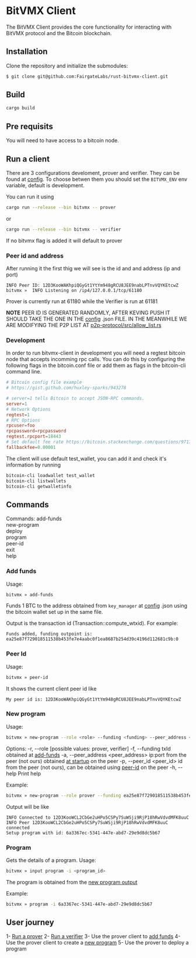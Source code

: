 # BitVMX Client
The BitVMX Client provides the core functionality for interacting with BitVMX protocol and the Bitcoin blockchain.

## Installation
Clone the repository and initialize the submodules:
```bash
$ git clone git@github.com:FairgateLabs/rust-bitvmx-client.git
```

## Build

```bash
cargo build
```


## Pre requisits

You will need to have access to a bitcoin node.

## Run a client

There are 3 configurations develoment, prover and verifier. They can be found at [config](./config/). To choose betwen them you should set the `BITVMX_ENV` env variable, default is development.

You can run it using 

```bash
cargo run --release --bin bitvmx -- prover
```

or 

```bash
cargo run --release --bin bitvmx -- verifier
```

If no bitvmx flag is added it will default to prover

### Peer id and address

After running it the first thig we will see is the id and and address (ip and port)

```
INFO Peer ID: 12D3KooWAKhpiQGyGt1YtYm948gRCU8JEE9nabLPTnvVQYKEtcwZ
bitvmx »  INFO Listening on /ip4/127.0.0.1/tcp/61180
```

Prover is currently run at 61180 while the Verifier is run at 61181

**NOTE**
PEER ID IS GENERATED RANDOMLY, AFTER KEVING PUSH IT SHOULD TAKE THE ONE IN THE [config](./config/) .json FILE. IN THE MEANWHILE WE ARE MODIFYING THE P2P LIST AT [p2p-protocol/src/allow_list.rs](../rust-p2p-protocol/src/allow_list.rs)

### Development

In order to run bitvmx-client in development you will need a regtest bitcoin node that accepts incomming rpc calls. You can do this by configuring the following flags in the bitcoin.conf file or add them as flags in the bitcoin-cli command line.

```conf
# Bitcoin config file example
# https://gist.github.com/huxley-sparks/943278

# server=1 tells Bitcoin to accept JSON-RPC commands.
server=1
# Network Options
regtest=1
# RPC Options
rpcuser=foo
rpcpassword=rpcpassword
regtest.rpcport=18443
# Set default fee rate https://bitcoin.stackexchange.com/questions/97174/when-using-bitcoin-cli-i-get-an-error-regarding-fallback-fees-when-trying-to-sen
fallbackfee=0.00001
```

The client will use default test_wallet, you can add it and check it's information by running

```bash
bitcoin-cli loadwallet test_wallet 
bitcoin-cli listwallets
bitcoin-cli getwalletinfo
```


## Commands

Commands:
  add-funds    
  new-program  
  deploy       
  program      
  peer-id      
  exit         
  help 


### Add funds

Usage:  

```bash
bitvmx » add-funds 
```

Funds 1 BTC to the address obtained from `key_manager` at [config](./config/) .json using the bitcoin wallet set up in the same file.

Output is the transaction id (Transaction::compute_wtxid). For example:

```
Funds added, funding outpoint is: ea25e87f729018511538b453fe7e4aabc0f1ea8687b254d39c4196d112681c9b:0

```


### Peer Id

Usage:  

```bash
bitvmx » peer-id
```

It shows the current client peer id like

```
My peer id is: 12D3KooWAKhpiQGyGt1YtYm948gRCU8JEE9nabLPTnvVQYKEtcwZ
```

### New program

Usage:

```bash
bitvmx » new-program --role <role> --funding <funding> --peer_address <peer_address> --peer_id <peer_id>
```

Options:
  -r, --role <role>                  [possible values: prover, verifier]
  -f, --funding <funding>            txId obtained at [add-funds](#add-funds)
  -a, --peer_address <peer_address>  ip:port from the peer (not ours) obtained [at startup](#peer-id-and-address) on the peer
  -p, --peer_id <peer_id>            id from the peer (not ours), can be obtained using [peer-id](#peer-id) on the peer 
  -h, --help                         Print help

Example:

```bash
bitvmx » new-program --role prover --funding ea25e87f729018511538b453fe7e4aabc0f1ea8687b254d39c4196d112681c9b:0 --peer_address /ip4/127.0.0.1/tcp/61181 --peer_id 12D3KooWNiCPAyuQhLoqsbaSqvUCgAChN4wqNEhBfr5Nz6a77E3K
```

Output will be like

```
INFO Connected to 12D3KooWCL2CbGe2uHPo5CSPy7SuWSji9RjP18hRwVdvdMFK8uuC
INFO Peer 12D3KooWCL2CbGe2uHPo5CSPy7SuWSji9RjP18hRwVdvdMFK8uuC connected
Setup program with id: 6a3367ec-5341-447e-abd7-29e9d8dc5b67
```


### Program

Gets the details of a program. Usage: 

```bash
bitvmx » input program -i <program_id>
```

The program is obtained from the [new program output](#new-program)

Example:

```bash
bitvmx » program -i 6a3367ec-5341-447e-abd7-29e9d8dc5b67
```

  
## User journey

1- [Run a prover](#run-a-client)
2- [Run a verifier](#run-a-client)
3- Use the prover client to [add funds](#add-funds)
4- Use the prover client to create a [new program](#new-program)
5- Use the prover to deploy a program
